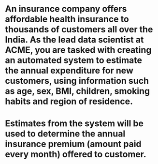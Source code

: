 # An insurance company offers affordable health insurance to thousands of customers all over the India. As the lead data scientist at ACME, you are tasked with creating an automated system to estimate the annual expenditure for new customers, using information such as age, sex, BMI, children, smoking habits and region of residence.

# Estimates from the system will be used to determine the annual insurance premium (amount paid every month) offered to customer.